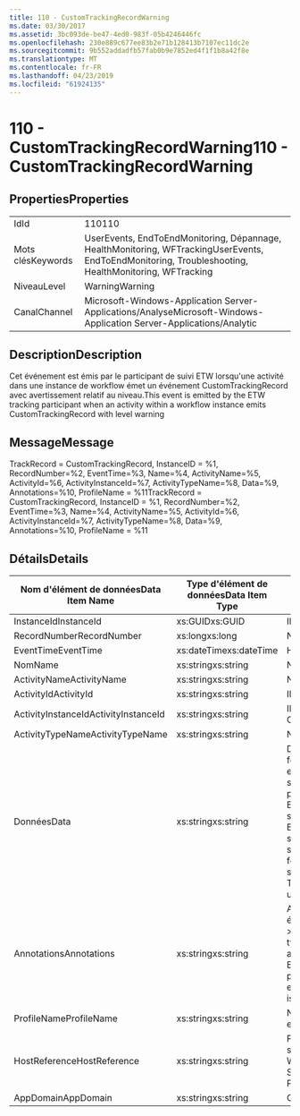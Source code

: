 ```yaml
---
title: 110 - CustomTrackingRecordWarning
ms.date: 03/30/2017
ms.assetid: 3bc093de-be47-4ed0-983f-05b4246446fc
ms.openlocfilehash: 230e889c677ee83b2e71b128413b7107ec11dc2e
ms.sourcegitcommit: 9b552addadfb57fab0b9e7852ed4f1f1b8a42f8e
ms.translationtype: MT
ms.contentlocale: fr-FR
ms.lasthandoff: 04/23/2019
ms.locfileid: "61924135"
---
```

# <a name="110---customtrackingrecordwarning"></a><span data-ttu-id="dda5c-102">110 - CustomTrackingRecordWarning</span><span class="sxs-lookup"><span data-stu-id="dda5c-102">110 - CustomTrackingRecordWarning</span></span>
## <a name="properties"></a><span data-ttu-id="dda5c-103">Properties</span><span class="sxs-lookup"><span data-stu-id="dda5c-103">Properties</span></span>  
  
|||  
|-|-|  
|<span data-ttu-id="dda5c-104">Id</span><span class="sxs-lookup"><span data-stu-id="dda5c-104">Id</span></span>|<span data-ttu-id="dda5c-105">110</span><span class="sxs-lookup"><span data-stu-id="dda5c-105">110</span></span>|  
|<span data-ttu-id="dda5c-106">Mots clés</span><span class="sxs-lookup"><span data-stu-id="dda5c-106">Keywords</span></span>|<span data-ttu-id="dda5c-107">UserEvents, EndToEndMonitoring, Dépannage, HealthMonitoring, WFTracking</span><span class="sxs-lookup"><span data-stu-id="dda5c-107">UserEvents, EndToEndMonitoring, Troubleshooting, HealthMonitoring, WFTracking</span></span>|  
|<span data-ttu-id="dda5c-108">Niveau</span><span class="sxs-lookup"><span data-stu-id="dda5c-108">Level</span></span>|<span data-ttu-id="dda5c-109">Warning</span><span class="sxs-lookup"><span data-stu-id="dda5c-109">Warning</span></span>|  
|<span data-ttu-id="dda5c-110">Canal</span><span class="sxs-lookup"><span data-stu-id="dda5c-110">Channel</span></span>|<span data-ttu-id="dda5c-111">Microsoft-Windows-Application Server-Applications/Analyse</span><span class="sxs-lookup"><span data-stu-id="dda5c-111">Microsoft-Windows-Application Server-Applications/Analytic</span></span>|  
  
## <a name="description"></a><span data-ttu-id="dda5c-112">Description</span><span class="sxs-lookup"><span data-stu-id="dda5c-112">Description</span></span>  
 <span data-ttu-id="dda5c-113">Cet événement est émis par le participant de suivi ETW lorsqu'une activité dans une instance de workflow émet un événement CustomTrackingRecord avec avertissement relatif au niveau.</span><span class="sxs-lookup"><span data-stu-id="dda5c-113">This event is emitted by the ETW tracking participant when an activity within a workflow instance emits CustomTrackingRecord with level warning</span></span>  
  
## <a name="message"></a><span data-ttu-id="dda5c-114">Message</span><span class="sxs-lookup"><span data-stu-id="dda5c-114">Message</span></span>  
 <span data-ttu-id="dda5c-115">TrackRecord = CustomTrackingRecord, InstanceID = %1, RecordNumber=%2, EventTime=%3, Name=%4, ActivityName=%5, ActivityId=%6, ActivityInstanceId=%7, ActivityTypeName=%8, Data=%9, Annotations=%10, ProfileName = %11</span><span class="sxs-lookup"><span data-stu-id="dda5c-115">TrackRecord = CustomTrackingRecord, InstanceID = %1, RecordNumber=%2, EventTime=%3, Name=%4, ActivityName=%5, ActivityId=%6, ActivityInstanceId=%7, ActivityTypeName=%8, Data=%9, Annotations=%10, ProfileName = %11</span></span>  
  
## <a name="details"></a><span data-ttu-id="dda5c-116">Détails</span><span class="sxs-lookup"><span data-stu-id="dda5c-116">Details</span></span>  
  
|<span data-ttu-id="dda5c-117">Nom d'élément de données</span><span class="sxs-lookup"><span data-stu-id="dda5c-117">Data Item Name</span></span>|<span data-ttu-id="dda5c-118">Type d'élément de données</span><span class="sxs-lookup"><span data-stu-id="dda5c-118">Data Item Type</span></span>|<span data-ttu-id="dda5c-119">Description</span><span class="sxs-lookup"><span data-stu-id="dda5c-119">Description</span></span>|  
|--------------------|--------------------|-----------------|  
|<span data-ttu-id="dda5c-120">InstanceId</span><span class="sxs-lookup"><span data-stu-id="dda5c-120">InstanceId</span></span>|<span data-ttu-id="dda5c-121">xs:GUID</span><span class="sxs-lookup"><span data-stu-id="dda5c-121">xs:GUID</span></span>|<span data-ttu-id="dda5c-122">ID d'instance pour le workflow</span><span class="sxs-lookup"><span data-stu-id="dda5c-122">The instance id for the workflow</span></span>|  
|<span data-ttu-id="dda5c-123">RecordNumber</span><span class="sxs-lookup"><span data-stu-id="dda5c-123">RecordNumber</span></span>|<span data-ttu-id="dda5c-124">xs:long</span><span class="sxs-lookup"><span data-stu-id="dda5c-124">xs:long</span></span>|<span data-ttu-id="dda5c-125">Numéro de séquence de l'enregistrement émis.</span><span class="sxs-lookup"><span data-stu-id="dda5c-125">The sequence number of the emitted record</span></span>|  
|<span data-ttu-id="dda5c-126">EventTime</span><span class="sxs-lookup"><span data-stu-id="dda5c-126">EventTime</span></span>|<span data-ttu-id="dda5c-127">xs:dateTime</span><span class="sxs-lookup"><span data-stu-id="dda5c-127">xs:dateTime</span></span>|<span data-ttu-id="dda5c-128">Heure au format UTC à laquelle l'événement a été émis</span><span class="sxs-lookup"><span data-stu-id="dda5c-128">The time in UTC when the event was emitted</span></span>|  
|<span data-ttu-id="dda5c-129">Nom</span><span class="sxs-lookup"><span data-stu-id="dda5c-129">Name</span></span>|<span data-ttu-id="dda5c-130">xs:string</span><span class="sxs-lookup"><span data-stu-id="dda5c-130">xs:string</span></span>|<span data-ttu-id="dda5c-131">Nom de l'événement CustomTrackingRecord</span><span class="sxs-lookup"><span data-stu-id="dda5c-131">The name of the CustomTrackingRecord</span></span>|  
|<span data-ttu-id="dda5c-132">ActivityName</span><span class="sxs-lookup"><span data-stu-id="dda5c-132">ActivityName</span></span>|<span data-ttu-id="dda5c-133">xs:string</span><span class="sxs-lookup"><span data-stu-id="dda5c-133">xs:string</span></span>|<span data-ttu-id="dda5c-134">Nom de l'activité qui a émis l'événement CustomTrackingRecord</span><span class="sxs-lookup"><span data-stu-id="dda5c-134">The name of the activity that emitted the CustomTrackingRecord</span></span>|  
|<span data-ttu-id="dda5c-135">ActivityId</span><span class="sxs-lookup"><span data-stu-id="dda5c-135">ActivityId</span></span>|<span data-ttu-id="dda5c-136">xs:string</span><span class="sxs-lookup"><span data-stu-id="dda5c-136">xs:string</span></span>|<span data-ttu-id="dda5c-137">ID de l'activité qui a émis l'événement CustomTrackingRecord</span><span class="sxs-lookup"><span data-stu-id="dda5c-137">The id of the activity that emitted the CustomTrackingRecord</span></span>|  
|<span data-ttu-id="dda5c-138">ActivityInstanceId</span><span class="sxs-lookup"><span data-stu-id="dda5c-138">ActivityInstanceId</span></span>|<span data-ttu-id="dda5c-139">xs:string</span><span class="sxs-lookup"><span data-stu-id="dda5c-139">xs:string</span></span>|<span data-ttu-id="dda5c-140">ID d'instance de l'activité qui a émis l'événement CustomTrackingRecord</span><span class="sxs-lookup"><span data-stu-id="dda5c-140">The instance id of the activity that emitted the CustomTrackingRecord</span></span>|  
|<span data-ttu-id="dda5c-141">ActivityTypeName</span><span class="sxs-lookup"><span data-stu-id="dda5c-141">ActivityTypeName</span></span>|<span data-ttu-id="dda5c-142">xs:string</span><span class="sxs-lookup"><span data-stu-id="dda5c-142">xs:string</span></span>|<span data-ttu-id="dda5c-143">Nom de l'activité qui a émis l'événement CustomTrackingRecord</span><span class="sxs-lookup"><span data-stu-id="dda5c-143">The name of the activity that emitted the CustomTrackingRecord</span></span>|  
|<span data-ttu-id="dda5c-144">Données</span><span class="sxs-lookup"><span data-stu-id="dda5c-144">Data</span></span>|<span data-ttu-id="dda5c-145">xs:string</span><span class="sxs-lookup"><span data-stu-id="dda5c-145">xs:string</span></span>|<span data-ttu-id="dda5c-146">Données suivies avec cet événement.</span><span class="sxs-lookup"><span data-stu-id="dda5c-146">The data that was tracked with this event.</span></span>  <span data-ttu-id="dda5c-147">Les valeurs sont stockées dans un élément xml au format \<éléments >\< nom de l’élément = « dataName » type = "> dataValue\</élément > \< /éléments >.</span><span class="sxs-lookup"><span data-stu-id="dda5c-147">The values are stored in an xml element in the format \<items>\< item  name = "dataName" type="System.String">dataValue\</item>\</items>.</span></span>  <span data-ttu-id="dda5c-148">Si aucune donnée n’a été suivie, la chaîne contient \<éléments / >.</span><span class="sxs-lookup"><span data-stu-id="dda5c-148">If no data was tracked then the string contains \<items/>.</span></span> <span data-ttu-id="dda5c-149">La taille d'événement ETW est limitée par la taille de la mémoire tampon ETW ou par la charge utile maximale pour un événement ETW.</span><span class="sxs-lookup"><span data-stu-id="dda5c-149">The ETW event size is limited by the ETW buffer size or the max payload for an ETW event.</span></span> <span data-ttu-id="dda5c-150">Si la taille de l’événement dépasse les limites ETW, l’événement est tronqué en supprimant les annotations et en remplaçant la valeur de données avec \<éléments >... \</Items >.</span><span class="sxs-lookup"><span data-stu-id="dda5c-150">If the size of the event exceeds the ETW limits, then the event is truncated by dropping the annotations and replacing the data value with \<items>...\</items>.</span></span>  <span data-ttu-id="dda5c-151">Les types suivants sont stockés en tant que valeur telle que retournée par ToString(); string,char,bool,int,short,long,uint,ushort,ulong,System.Single,float,double,System.Guid,System.DateTimeOffset,System.DateTime.</span><span class="sxs-lookup"><span data-stu-id="dda5c-151">The following types are stored as their value as returned by ToString(); string,char,bool,int,short,long,uint,ushort,ulong,System.Single,float,double,System.Guid,System.DateTimeOffset,System.DateTime.</span></span>  <span data-ttu-id="dda5c-152">Tous les autres types sont sérialisés à l'aide de System.Runtime.Serialization.NetDataContractSerializer.</span><span class="sxs-lookup"><span data-stu-id="dda5c-152">All other types are serialized using System.Runtime.Serialization.NetDataContractSerializer.</span></span>|  
|<span data-ttu-id="dda5c-153">Annotations</span><span class="sxs-lookup"><span data-stu-id="dda5c-153">Annotations</span></span>|<span data-ttu-id="dda5c-154">xs:string</span><span class="sxs-lookup"><span data-stu-id="dda5c-154">xs:string</span></span>|<span data-ttu-id="dda5c-155">Annotations ayant été ajoutées à cet événement.</span><span class="sxs-lookup"><span data-stu-id="dda5c-155">The annotations that were added to this event.</span></span>  <span data-ttu-id="dda5c-156">Les valeurs sont stockées dans un élément xml au format \<éléments >\< nom de l’élément = « annotationName » type = "> annotationValue\</élément > \< /éléments >.</span><span class="sxs-lookup"><span data-stu-id="dda5c-156">The values are stored in an xml element in the format \<items>\< item  name = "annotationName" type="System.String">annotationValue\</item>\</items>.</span></span>  <span data-ttu-id="dda5c-157">Si aucune annotation n’est spécifiée, la chaîne contient \<éléments / >.</span><span class="sxs-lookup"><span data-stu-id="dda5c-157">If no annotations are specified then the string contains \<items/>.</span></span> <span data-ttu-id="dda5c-158">La taille d'événement ETW est limitée par la taille de la mémoire tampon ETW ou par la charge utile maximale pour un événement ETW.</span><span class="sxs-lookup"><span data-stu-id="dda5c-158">The ETW event size is limited by the ETW buffer size or the max payload for an ETW event.</span></span> <span data-ttu-id="dda5c-159">Si la taille de l’événement dépasse les limites ETW, l’événement est tronqué en supprimant les annotations et en remplaçant la valeur de l’annotation avec \<éléments >... \</Items >.</span><span class="sxs-lookup"><span data-stu-id="dda5c-159">If the size of the event exceeds the ETW limits, then the event is truncated by dropping the annotations and replacing the annotation value with \<items>...\</items>.</span></span>|  
|<span data-ttu-id="dda5c-160">ProfileName</span><span class="sxs-lookup"><span data-stu-id="dda5c-160">ProfileName</span></span>|<span data-ttu-id="dda5c-161">xs:string</span><span class="sxs-lookup"><span data-stu-id="dda5c-161">xs:string</span></span>|<span data-ttu-id="dda5c-162">Nom ou modèle de suivi qui a provoqué l'émission de cet événement</span><span class="sxs-lookup"><span data-stu-id="dda5c-162">The name or the tracking profile that resulted in this event being emitted</span></span>|  
|<span data-ttu-id="dda5c-163">HostReference</span><span class="sxs-lookup"><span data-stu-id="dda5c-163">HostReference</span></span>|<span data-ttu-id="dda5c-164">xs:string</span><span class="sxs-lookup"><span data-stu-id="dda5c-164">xs:string</span></span>|<span data-ttu-id="dda5c-165">Pour les services hébergés sur le Web, ce champ identifie de manière unique le service dans la hiérarchie Web.</span><span class="sxs-lookup"><span data-stu-id="dda5c-165">For web hosted services, this field uniquely identifies the service in the web hierarchy.</span></span>  <span data-ttu-id="dda5c-166">Son format est défini comme « chemin d’accès virtuel de Site Web nom Application&#124;chemin d’accès virtuel du Service&#124;ServiceName' exemple : « Default Web Site/CalculatorApplication&#124;/CalculatorService.svc&#124;CalculatorService »</span><span class="sxs-lookup"><span data-stu-id="dda5c-166">It's format is defined as 'Web Site Name Application Virtual Path&#124;Service Virtual Path&#124;ServiceName' Example: 'Default Web Site/CalculatorApplication&#124;/CalculatorService.svc&#124;CalculatorService'</span></span>|  
|<span data-ttu-id="dda5c-167">AppDomain</span><span class="sxs-lookup"><span data-stu-id="dda5c-167">AppDomain</span></span>|<span data-ttu-id="dda5c-168">xs:string</span><span class="sxs-lookup"><span data-stu-id="dda5c-168">xs:string</span></span>|<span data-ttu-id="dda5c-169">Chaîne retournée par AppDomain.CurrentDomain.FriendlyName.</span><span class="sxs-lookup"><span data-stu-id="dda5c-169">The string returned by AppDomain.CurrentDomain.FriendlyName.</span></span>|
